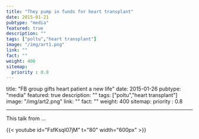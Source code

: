 ```yaml
---
title: "They pump in funds for heart transplant"
date: 2015-01-21
pubtype: "media"
featured: true
description: ""
tags: ["poltu","heart transplant"]
image: "/img/art1.png"
link: ""
fact: ""
weight: 400
sitemap:
  priority : 0.8
---
```

title: "FB group gifts heart patient a new life"
date: 2015-01-26
pubtype: "media"
featured: true
description: ""
tags: ["poltu","heart transplant"]
image: "/img/art2.png"
link: ""
fact: ""
weight: 400
sitemap:
  priority : 0.8

---
This talk from ...

{{< youtube id="FsfKsqI07jM" t="80" width="600px" >}}
